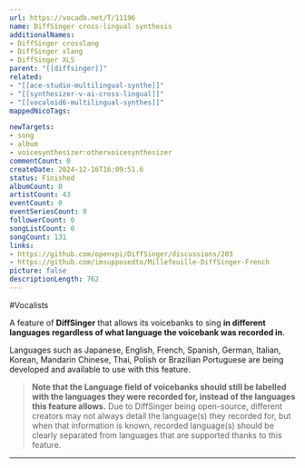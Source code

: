 ```yaml
---
url: https://vocadb.net/T/11196
name: DiffSinger cross-lingual synthesis
additionalNames: 
- DiffSinger crosslang
- DiffSinger xlang
- DiffSinger XLS
parent: "[[diffsinger]]"
related:
- "[[ace-studio-multilingual-synthe]]"
- "[[synthesizer-v-ai-cross-lingual]]"
- "[[vocaloid6-multilingual-synthes]]"
mappedNicoTags:

newTargets:
- song
- album
- voicesynthesizer:othervoicesynthesizer
commentCount: 0
createDate: 2024-12-16T16:09:51.6
status: Finished
albumCount: 0
artistCount: 43
eventCount: 0
eventSeriesCount: 0
followerCount: 0
songListCount: 0
songCount: 131
links: 
- https://github.com/openvpi/DiffSinger/discussions/203
- https://github.com/imsupposedto/Millefeuille-DiffSinger-French
picture: false
descriptionLength: 762
---
```


#Vocalists

A feature of **DiffSinger** that allows its voicebanks to sing **in different languages regardless of what language the voicebank was recorded in**.

Languages such as Japanese, English, French, Spanish, German, Italian, Korean, Mandarin Chinese, Thai, Polish or Brazilian Portuguese are being developed and available to use with this feature.

>**Note that the Language field of voicebanks should still be labelled with the languages they were recorded for, instead of the languages this feature allows.** Due to DiffSinger being open-source, different creators may not always detail the language(s) they recorded for, but when that information is known, recorded language(s) should be clearly separated from languages that are supported thanks to this feature.

---

